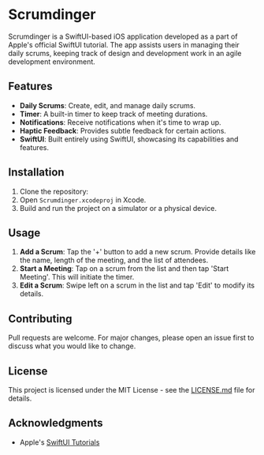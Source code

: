 # Scrumdinger

Scrumdinger is a SwiftUI-based iOS application developed as a part of Apple's official SwiftUI tutorial. The app assists users in managing their daily scrums, keeping track of design and development work in an agile development environment.

## Features

- **Daily Scrums**: Create, edit, and manage daily scrums.
- **Timer**: A built-in timer to keep track of meeting durations.
- **Notifications**: Receive notifications when it's time to wrap up.
- **Haptic Feedback**: Provides subtle feedback for certain actions.
- **SwiftUI**: Built entirely using SwiftUI, showcasing its capabilities and features.

## Installation

1. Clone the repository:
2. Open `Scrumdinger.xcodeproj` in Xcode.
3. Build and run the project on a simulator or a physical device.

## Usage

1. **Add a Scrum**: Tap the '+' button to add a new scrum. Provide details like the name, length of the meeting, and the list of attendees.
2. **Start a Meeting**: Tap on a scrum from the list and then tap 'Start Meeting'. This will initiate the timer.
3. **Edit a Scrum**: Swipe left on a scrum in the list and tap 'Edit' to modify its details.

## Contributing

Pull requests are welcome. For major changes, please open an issue first to discuss what you would like to change.

## License

This project is licensed under the MIT License - see the [LICENSE.md](LICENSE.md) file for details.

## Acknowledgments

- Apple's [SwiftUI Tutorials](https://developer.apple.com/tutorials/swiftui/)

